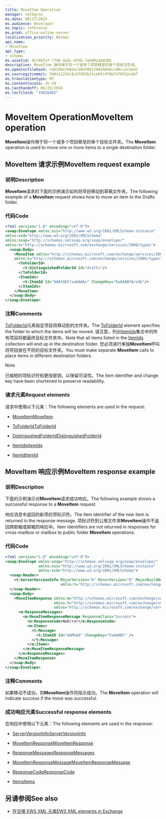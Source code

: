```yaml
---
title: MoveItem Operation
manager: sethgros
ms.date: 09/17/2015
ms.audience: Developer
ms.topic: reference
ms.prod: office-online-server
localization_priority: Normal
api_name:
- MoveItem
api_type:
- schema
ms.assetid: dcf40fa7-7796-4a5c-bf5b-7a509a18d208
description: MoveItem 操作用于将一个或多个项目移至的单个目标文件夹。
ms.openlocfilehash: c5619befb02ec20ef0911992484dcc00cc2c5e92
ms.sourcegitcommit: 34041125dc8c5f993b21cebfc4f8b72f0fd2cb6f
ms.translationtype: MT
ms.contentlocale: zh-CN
ms.lasthandoff: 06/25/2018
ms.locfileid: "19826492"
---
```

# <a name="moveitem-operation"></a><span data-ttu-id="d2a56-103">MoveItem Operation</span><span class="sxs-lookup"><span data-stu-id="d2a56-103">MoveItem operation</span></span>

<span data-ttu-id="d2a56-104">**MoveItem**操作用于将一个或多个项目移至的单个目标文件夹。</span><span class="sxs-lookup"><span data-stu-id="d2a56-104">The **MoveItem** operation is used to move one or more items to a single destination folder.</span></span> 
  
## <a name="moveitem-request-example"></a><span data-ttu-id="d2a56-105">MoveItem 请求示例</span><span class="sxs-lookup"><span data-stu-id="d2a56-105">MoveItem request example</span></span>

### <a name="description"></a><span data-ttu-id="d2a56-106">说明</span><span class="sxs-lookup"><span data-stu-id="d2a56-106">Description</span></span>

<span data-ttu-id="d2a56-107">**MoveItem**请求的下面的示例演示如何将项目移动到草稿文件夹。</span><span class="sxs-lookup"><span data-stu-id="d2a56-107">The following example of a **MoveItem** request shows how to move an item to the Drafts folder.</span></span> 
  
### <a name="code"></a><span data-ttu-id="d2a56-108">代码</span><span class="sxs-lookup"><span data-stu-id="d2a56-108">Code</span></span>

```XML
<?xml version="1.0" encoding="utf-8"?>
<soap:Envelope xmlns:xsi="http://www.w3.org/2001/XMLSchema-instance"
xmlns:xsd="http://www.w3.org/2001/XMLSchema"
xmlns:soap="http://schemas.xmlsoap.org/soap/envelope/"
xmlns:t="http://schemas.microsoft.com/exchange/services/2006/types">
  <soap:Body>
    <MoveItem xmlns="http://schemas.microsoft.com/exchange/services/2006/messages"
    xmlns:t="http://schemas.microsoft.com/exchange/services/2006/types">
      <ToFolderId>
        <t:DistinguishedFolderId Id="drafts"/>
      </ToFolderId>
      <ItemIds>
        <t:ItemId Id="AAAtAEF/swbAAA=" ChangeKey="EwAAABYA/s4b"/>
      </ItemIds>
    </MoveItem>
  </soap:Body>
</soap:Envelope>
```

### <a name="comments"></a><span data-ttu-id="d2a56-109">注释</span><span class="sxs-lookup"><span data-stu-id="d2a56-109">Comments</span></span>

<span data-ttu-id="d2a56-110">[ToFolderId](tofolderid.md)元素指定项目将移动到的文件夹。</span><span class="sxs-lookup"><span data-stu-id="d2a56-110">The [ToFolderId](tofolderid.md) element specifies the folder to which the items will be moved.</span></span> <span data-ttu-id="d2a56-111">请注意，列出[ItemIds](itemids.md)集合中的所有项目将都最终目标文件夹中。</span><span class="sxs-lookup"><span data-stu-id="d2a56-111">Note that all items listed in the [ItemIds](itemids.md) collection will end up in the destination folder.</span></span> <span data-ttu-id="d2a56-112">您必须进行单独**MoveItem**呼叫将项目放在不同的目标文件夹。</span><span class="sxs-lookup"><span data-stu-id="d2a56-112">You must make separate **MoveItem** calls to place items in different destination folders.</span></span> 
  
> [!NOTE]
> <span data-ttu-id="d2a56-113">已缩短的项标识符和更改密钥，以保留可读性。</span><span class="sxs-lookup"><span data-stu-id="d2a56-113">The item identifier and change key have been shortened to preserve readability.</span></span> 
  
### <a name="request-elements"></a><span data-ttu-id="d2a56-114">请求元素</span><span class="sxs-lookup"><span data-stu-id="d2a56-114">Request elements</span></span>

<span data-ttu-id="d2a56-115">请求中使用以下元素：</span><span class="sxs-lookup"><span data-stu-id="d2a56-115">The following elements are used in the request:</span></span>
  
- [<span data-ttu-id="d2a56-116">MoveItem</span><span class="sxs-lookup"><span data-stu-id="d2a56-116">MoveItem</span></span>](moveitem.md)
    
- [<span data-ttu-id="d2a56-117">ToFolderId</span><span class="sxs-lookup"><span data-stu-id="d2a56-117">ToFolderId</span></span>](tofolderid.md)
    
- [<span data-ttu-id="d2a56-118">DistinguishedFolderId</span><span class="sxs-lookup"><span data-stu-id="d2a56-118">DistinguishedFolderId</span></span>](distinguishedfolderid.md)
    
- [<span data-ttu-id="d2a56-119">ItemIds</span><span class="sxs-lookup"><span data-stu-id="d2a56-119">ItemIds</span></span>](itemids.md)
    
- [<span data-ttu-id="d2a56-120">ItemId</span><span class="sxs-lookup"><span data-stu-id="d2a56-120">ItemId</span></span>](itemid.md)
    
## <a name="moveitem-response-example"></a><span data-ttu-id="d2a56-121">MoveItem 响应示例</span><span class="sxs-lookup"><span data-stu-id="d2a56-121">MoveItem response example</span></span>

### <a name="description"></a><span data-ttu-id="d2a56-122">说明</span><span class="sxs-lookup"><span data-stu-id="d2a56-122">Description</span></span>

<span data-ttu-id="d2a56-123">下面的示例演示对**MoveItem**请求成功响应。</span><span class="sxs-lookup"><span data-stu-id="d2a56-123">The following example shows a successful response to a **MoveItem** request.</span></span> 
  
<span data-ttu-id="d2a56-124">响应消息中返回的新项的项标识符。</span><span class="sxs-lookup"><span data-stu-id="d2a56-124">The item identifier of the new item is returned in the response message.</span></span> <span data-ttu-id="d2a56-125">项标识符到公用文件夹**MoveItem**操作不返回跨邮箱或邮箱的响应中。</span><span class="sxs-lookup"><span data-stu-id="d2a56-125">Item identifiers are not returned in responses for cross-mailbox or mailbox to public folder **MoveItem** operations.</span></span> 
  
### <a name="code"></a><span data-ttu-id="d2a56-126">代码</span><span class="sxs-lookup"><span data-stu-id="d2a56-126">Code</span></span>

```XML
<?xml version="1.0" encoding="utf-8"?>
<soap:Envelope xmlns:soap="http://schemas.xmlsoap.org/soap/envelope/" 
               xmlns:xsi="http://www.w3.org/2001/XMLSchema-instance" 
               xmlns:xsd="http://www.w3.org/2001/XMLSchema">
  <soap:Header>
    <t:ServerVersionInfo MajorVersion="8" MinorVersion="0" MajorBuildNumber="662" MinorBuildNumber="0" 
                         xmlns:t="http://schemas.microsoft.com/exchange/services/2006/types"/>
  </soap:Header>
  <soap:Body>
    <MoveItemResponse xmlns:m="http://schemas.microsoft.com/exchange/services/2006/messages" 
                      xmlns:t="http://schemas.microsoft.com/exchange/services/2006/types" 
                      xmlns="http://schemas.microsoft.com/exchange/services/2006/messages">
      <m:ResponseMessages>
        <m:MoveItemResponseMessage ResponseClass="Success">
          <m:ResponseCode>NoError</m:ResponseCode>
          <m:Items>
            <t:Message>
              <t:ItemID Id="AAMkAd" ChangeKey="FwAAABY" />
            </t:Message>
          </m:Items>
        </m:MoveItemResponseMessage>
      </m:ResponseMessages>
    </MoveItemResponse>
  </soap:Body>
</soap:Envelope>
```

### <a name="comments"></a><span data-ttu-id="d2a56-127">注释</span><span class="sxs-lookup"><span data-stu-id="d2a56-127">Comments</span></span>

<span data-ttu-id="d2a56-128">如果移动不成功，则**MoveItem**操作将指示成功。</span><span class="sxs-lookup"><span data-stu-id="d2a56-128">The **MoveItem** operation will indicate success if the move was successful.</span></span> 
  
### <a name="successful-response-elements"></a><span data-ttu-id="d2a56-129">成功响应元素</span><span class="sxs-lookup"><span data-stu-id="d2a56-129">Successful response elements</span></span>

<span data-ttu-id="d2a56-130">在响应中使用以下元素：</span><span class="sxs-lookup"><span data-stu-id="d2a56-130">The following elements are used in the response:</span></span>
  
- [<span data-ttu-id="d2a56-131">ServerVersionInfo</span><span class="sxs-lookup"><span data-stu-id="d2a56-131">ServerVersionInfo</span></span>](serverversioninfo.md)
    
- [<span data-ttu-id="d2a56-132">MoveItemResponse</span><span class="sxs-lookup"><span data-stu-id="d2a56-132">MoveItemResponse</span></span>](moveitemresponse.md)
    
- [<span data-ttu-id="d2a56-133">ResponseMessages</span><span class="sxs-lookup"><span data-stu-id="d2a56-133">ResponseMessages</span></span>](responsemessages.md)
    
- [<span data-ttu-id="d2a56-134">MoveItemResponseMessage</span><span class="sxs-lookup"><span data-stu-id="d2a56-134">MoveItemResponseMessage</span></span>](moveitemresponsemessage.md)
    
- [<span data-ttu-id="d2a56-135">ResponseCode</span><span class="sxs-lookup"><span data-stu-id="d2a56-135">ResponseCode</span></span>](responsecode.md)
    
- [<span data-ttu-id="d2a56-136">Items</span><span class="sxs-lookup"><span data-stu-id="d2a56-136">Items</span></span>](items.md)
    
## <a name="see-also"></a><span data-ttu-id="d2a56-137">另请参阅</span><span class="sxs-lookup"><span data-stu-id="d2a56-137">See also</span></span>



- [<span data-ttu-id="d2a56-138">在交换 EWS XML 元素</span><span class="sxs-lookup"><span data-stu-id="d2a56-138">EWS XML elements in Exchange</span></span>](ews-xml-elements-in-exchange.md)

